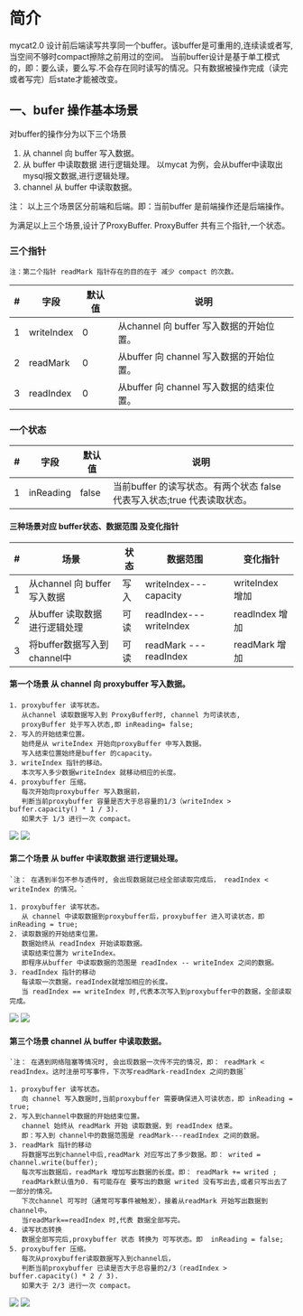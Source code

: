 # 简介
mycat2.0 设计前后端读写共享同一个buffer。该buffer是可重用的,连续读或者写,当空间不够时compact擦除之前用过的空间。
当前buffer设计是基于单工模式的，即：要么读，要么写.不会存在同时读写的情况。只有数据被操作完成（读完或者写完）后state才能被改变。

## 一、bufer 操作基本场景
对buffer的操作分为以下三个场景
1. 从 channel 向 buffer 写入数据。
2. 从 buffer  中读取数据 进行逻辑处理。    以mycat 为例，会从buffer中读取出mysql报文数据,进行逻辑处理。
3. channel    从 buffer 中读取数据。<br>

注： 以上三个场景区分前端和后端。即：当前buffer 是前端操作还是后端操作。

为满足以上三个场景,设计了ProxyBuffer. ProxyBuffer 共有三个指针,一个状态。
### 三个指针  

`注：第二个指针 readMark 指针存在的目的在于 减少 compact 的次数。`


|#|字段|默认值|说明|
|---|----|-----|------
|1|writeIndex|0|从channel 向 buffer  写入数据的开始位置。
|2|readMark|0|从buffer  向 channel 写入数据的开始位置。
|3|readIndex|0|从buffer 向 channel 写入数据的结束位置。

### 一个状态
|#|字段|默认值|说明|
|---|----|------|------
|1|inReading|false|当前buffer 的读写状态。有两个状态 false 代表写入状态;true 代表读取状态。

#### 三种场景对应 buffer状态、数据范围 及变化指针

|#|场景|状态|数据范围|变化指针|
|--|---|----|-------|-----
|1|从channel 向 buffer 写入数据|写入|writeIndex---capacity|writeIndex 增加
|2|从buffer 读取数据 进行逻辑处理|可读|readIndex---writeIndex|readIndex  增加
|3|将buffer数据写入到channel中|可读|readMark --- readIndex|readMark  增加


#### 第一个场景 从 channel 向 proxybuffer 写入数据。
    1. proxybuffer 读写状态。
       从channel 读取数据写入到 ProxyBuffer时, channel 为可读状态,
       proxyBuffer 处于写入状态,即 inReading= false;
    2. 写入的开始结束位置。
       始终是从 writeIndex 开始向proxyBuffer 中写入数据。
       写入结束位置始终是buffer 的capacity。
    3. writeIndex 指针的移动。
       本次写入多少数据writeIndex 就移动相应的长度。
    4. proxybuffer 压缩。
       每次开始向proxybuffer 写入数据前，
       判断当前proxybuffer 容量是否大于总容量的1/3（writeIndex > buffer.capacity() * 1 / 3).
       如果大于 1/3 进行一次 compact。 

![ ](https://raw.githubusercontent.com/MyCATApache/tcp-proxy/master/doc/images/proxybuffer_init.png)
![ ](https://raw.githubusercontent.com/MyCATApache/tcp-proxy/master/doc/images/read_to_buffer1.png)

#### 第二个场景 从 buffer  中读取数据 进行逻辑处理。

    `注： 在遇到半包不参与透传时, 会出现数据就已经全部读取完成后， readIndex < writeIndex 的情况。`

    1. proxybuffer 读写状态。
       从 channel 中读取数据到proxybuffer后，proxybuffer 进入可读状态，即 inReading = true;
    2. 读取数据的开始结束位置。
       数据始终从 readIndex 开始读取数据。
       读取结束位置为 writeIndex。
       即程序从buffer 中读取数据的范围是 readIndex -- writeIndex 之间的数据。
    3. readIndex 指针的移动
       每读取一次数据，readIndex就增加相应的长度。
       当 readIndex == writeIndex 时,代表本次写入到proxybuffer中的数据，全部读取完成。

![ ](https://raw.githubusercontent.com/MyCATApache/tcp-proxy/master/doc/images/readbuffer1.png)
![ ](https://raw.githubusercontent.com/MyCATApache/tcp-proxy/master/doc/images/readbuffer2.png)

#### 第三个场景 channel 从 buffer 中读取数据。

    `注： 在遇到网络阻塞等情况时, 会出现数据一次传不完的情况，即： readMark < readIndex。这时注册可写事件，下次写readMark-readIndex 之间的数据`
 
    1. proxybuffer 读写状态。
       向 channel 写入数据时,当前proxybuffer 需要确保进入可读状态，即 inReading = true;
    2. 写入到channel中数据的开始结束位置。
       channel 始终从 readMark 开始 读取数据，到 readIndex 结束。
       即：写入到 channel中的数据范围是 readMark---readIndex 之间的数据。
    3. readMark 指针的移动
       将数据写出到channel中后,readMark 对应写出了多少数据。即： writed = channel.write(buffer);
       每次写出数据后，readMark 增加写出数据的长度。即： readMark += writed ;
       readMark默认值为0. 有可能存在 要写出的数据 writed 没有写出去,或者只写出去了一部分的情况。
       下次channel 可写时（通常可写事件被触发），接着从readMark 开始写出数据到channel中。
       当readMark==readIndex 时,代表 数据全部写完。
    4. 读写状态转换
       数据全部写完后,proxybuffer 状态 转换为 可写状态。即  inReading = false;
    5. proxybuffer 压缩。
       每次从proxybuffer读取数据写入到channel后，
       判断当前proxybuffer 已读是否大于总容量的2/3（readIndex > buffer.capacity() * 2 / 3).
       如果大于 2/3 进行一次 compact。 

![ ](https://raw.githubusercontent.com/MyCATApache/tcp-proxy/master/doc/images/read_to_channel1.png)
![ ](https://raw.githubusercontent.com/MyCATApache/tcp-proxy/master/doc/images/read_to_channel2.png)

      